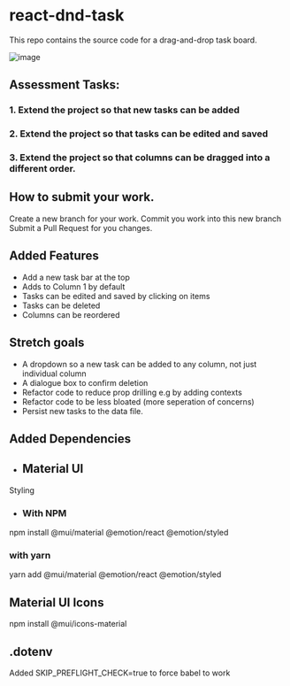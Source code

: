 # react-dnd-task
This repo contains the source code for a drag-and-drop task board.

![image](Screenshot.png)

## Assessment Tasks:
### 1. Extend the project so that new tasks can be added
### 2. Extend the project so that tasks can be edited and saved
### 3. Extend the project so that columns can be dragged into a different order.

## How to submit your work.
Create a new branch for your work.
Commit you work into this new branch
Submit a Pull Request for you changes.

## Added Features
- Add a new task bar at the top
- Adds to Column 1 by default
- Tasks can be edited and saved by clicking on items
- Tasks can be deleted
- Columns can be reordered

## Stretch goals
- A dropdown so a new task can be added to any column, not just individual column
- A dialogue box to confirm deletion
- Refactor code to reduce prop drilling e.g by adding contexts
- Refactor code to be less bloated (more seperation of concerns)
- Persist new tasks to the data file.


## Added Dependencies
- ## Material UI
Styling
- ### With NPM
npm install @mui/material @emotion/react @emotion/styled

### with yarn
yarn add @mui/material @emotion/react @emotion/styled

## Material UI Icons 
npm install @mui/icons-material

## .dotenv
Added SKIP_PREFLIGHT_CHECK=true to force babel to work